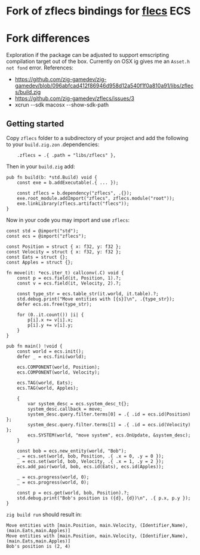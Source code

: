 # Fork of zflecs bindings for [flecs](https://github.com/SanderMertens/flecs) ECS

# Fork differences

Exploration if the package can be adjusted to support emscripting compilation target out of the box. Currently on OSX ig gives me an `Asset.h not fond` error.
References:
- https://github.com/zig-gamedev/zig-gamedev/blob/096abfcad412f86946d958d12a540f1f0a810a91/libs/zflecs/build.zig
- https://github.com/zig-gamedev/zflecs/issues/3
- xcrun --sdk macosx --show-sdk-path


## Getting started

Copy `zflecs` folder to a subdirectory of your project and add the following to your `build.zig.zon` .dependencies:
```zig
    .zflecs = .{ .path = "libs/zflecs" },
```

Then in your `build.zig` add:

```zig
pub fn build(b: *std.Build) void {
    const exe = b.addExecutable(.{ ... });

    const zflecs = b.dependency("zflecs", .{});
    exe.root_module.addImport("zflecs", zflecs.module("root"));
    exe.linkLibrary(zflecs.artifact("flecs"));
}
```

Now in your code you may import and use `zflecs`:

```zig
const std = @import("std");
const ecs = @import("zflecs");

const Position = struct { x: f32, y: f32 };
const Velocity = struct { x: f32, y: f32 };
const Eats = struct {};
const Apples = struct {};

fn move(it: *ecs.iter_t) callconv(.C) void {
    const p = ecs.field(it, Position, 1).?;
    const v = ecs.field(it, Velocity, 2).?;

    const type_str = ecs.table_str(it.world, it.table).?;
    std.debug.print("Move entities with [{s}]\n", .{type_str});
    defer ecs.os.free(type_str);

    for (0..it.count()) |i| {
        p[i].x += v[i].x;
        p[i].y += v[i].y;
    }
}

pub fn main() !void {
    const world = ecs.init();
    defer _ = ecs.fini(world);

    ecs.COMPONENT(world, Position);
    ecs.COMPONENT(world, Velocity);

    ecs.TAG(world, Eats);
    ecs.TAG(world, Apples);

    {
        var system_desc = ecs.system_desc_t{};
        system_desc.callback = move;
        system_desc.query.filter.terms[0] = .{ .id = ecs.id(Position) };
        system_desc.query.filter.terms[1] = .{ .id = ecs.id(Velocity) };
        ecs.SYSTEM(world, "move system", ecs.OnUpdate, &system_desc);
    }

    const bob = ecs.new_entity(world, "Bob");
    _ = ecs.set(world, bob, Position, .{ .x = 0, .y = 0 });
    _ = ecs.set(world, bob, Velocity, .{ .x = 1, .y = 2 });
    ecs.add_pair(world, bob, ecs.id(Eats), ecs.id(Apples));

    _ = ecs.progress(world, 0);
    _ = ecs.progress(world, 0);

    const p = ecs.get(world, bob, Position).?;
    std.debug.print("Bob's position is ({d}, {d})\n", .{ p.x, p.y });
}
```

`zig build run` should result in:

```
Move entities with [main.Position, main.Velocity, (Identifier,Name), (main.Eats,main.Apples)]
Move entities with [main.Position, main.Velocity, (Identifier,Name), (main.Eats,main.Apples)]
Bob's position is (2, 4)
```

